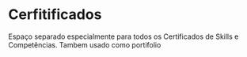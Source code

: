 # Cerfitificados
Espaço separado especialmente para todos os Certificados de Skills e Competências.
Tambem usado como portifolio
